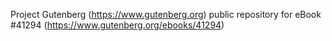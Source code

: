 Project Gutenberg (https://www.gutenberg.org) public repository for eBook #41294 (https://www.gutenberg.org/ebooks/41294)
